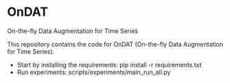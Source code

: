 # OnDAT

On-the-fly Data Augmentation for Time Series

This repository contains the code for OnDAT (On-the-fly Data Augmentation for Time Series).


- Start by installing the requirements: pip install -r requirements.txt
- Run experiments: scripts/experiments/main_run_all.py


